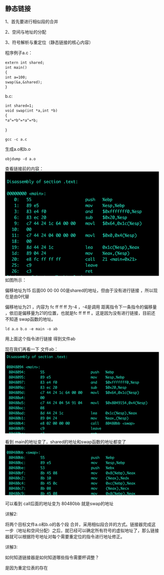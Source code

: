 静态链接
--

1、首先要进行相似段的合并

2、空间与地址的分配

3、符号解析与重定位（静态链接的核心内容）

程序例子a.c：
```
extern int shared;
int main()
{
int a=100;
swap(&a,&shared);
}
```

b.c:

```
int shared=1;
void swap(int *a,int *b)
{
*a^=*b^=*a^=*b;

}
```
```
gcc -c a.c
```
生成a.o和b.o

```
objdump -d a.o
```
查看链接前的内容：
![](img/6.png)
如图所示：

偏移地址为15 后面00 00 00 00是shared的地址，但由于没有进行链接 ，所以现在是由0代替

偏移地址为21 ，内容为 fc ff ff ff 为-4  ，-4是调用 距离指令下一条指令的偏移量  ，依旧是偏移量为21的位置，也就是fc ff ff ff 。这是因为没有进行链接，目前还不知道 swap函数的地址。

```
ld a.o b.o -e main -o ab
```
用上面这个指令进行链接
得到文件ab

现在我们再看一下 文件ab：
![](img/7.png)

看到 main的地址变了，shared的地址和swap函数的地址都变了
![](img/8.png)

可以看到 call后面的地址变为 80480bb 就是swap的地址

详解2:

将两个目标文件a.o和b.o的各个段 合并，采用相似段合并的方式。链接器完成这一步（地址和空间分配）之后，就已经可以确定所有符号的虚拟地址了，那么链接器就可以根据符号地址对每个需要重定位的指令进行地址修正。

详解3:

如何知道链接器是如何知道哪些指令需要杯调整？

是因为重定位表的存在





